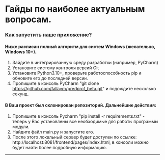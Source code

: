 # Гайды по наиболее актуальным вопросам.

### Как запустить наше приложение?
#### Ниже расписан полный алгоритм для систем Windows (желательно, Windows 10+). 

1. Зайдите в интегрированную среду разработки (например, PyCharm)
2. Установите систему контроля версий Git
3. Установите Python3.10+, проверьте работоспособность pip и обновите его до последней версии.
4. Пропишите в консоль PyCharm "git clone https://github.com/fallaym/predprof_beta.git" и подождите несколько секунд.

#### В Ваш проект был склонирован репозиторий. Дальнейшие действия:

1. Пропишите в консоль Pycharm "pip install -r requirements.txt" - теперь у Вас установлены все необходимые для работы программы модули.
2. Найдите файл main.py и запустите его.
3. После этого локальный сервер будет доступен по ссылке: http://localhost:8081/frontend/pages/index.html, в консоли можно будет найти более подробную информацию.
---
